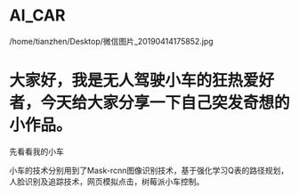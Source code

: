 # AI_CAR

/home/tianzhen/Desktop/微信图片_20190414175852.jpg


大家好，我是无人驾驶小车的狂热爱好者，今天给大家分享一下自己突发奇想的小作品。
========================================================================

先看看我的小车





小车的技术分别用到了Mask-rcnn图像识别技术，基于强化学习Q表的路径规划，人脸识别及追踪技术，网页模拟点击，树莓派小车控制。











